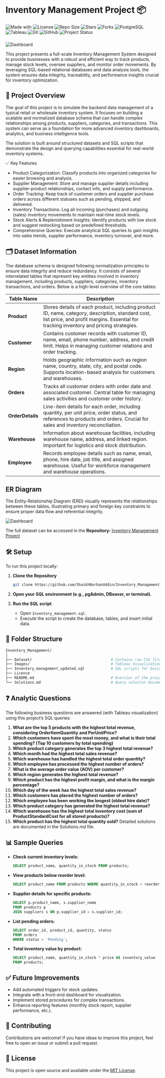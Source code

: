 # Inventory Management Project 📦
<!-- Project Badges -->
![Made with](https://img.shields.io/badge/Made%20with-SQL-blue?logo=database)
![License](https://img.shields.io/github/license/ShaikhBorhanUddin/Inventory_Management_Project)
![Repo Size](https://img.shields.io/github/repo-size/ShaikhBorhanUddin/Inventory_Management_Project)
![Stars](https://img.shields.io/github/stars/ShaikhBorhanUddin/Inventory_Management_Project?style=social)
![Forks](https://img.shields.io/github/forks/ShaikhBorhanUddin/Inventory_Management_Project?style=social)
![PostgreSQL](https://img.shields.io/badge/Database-PostgreSQL-336791?logo=postgresql&logoColor=white)
![Tableau](https://img.shields.io/badge/Tableau-Data%20Visualization-E97627?logo=Tableau&logoColor=white)
![Git](https://img.shields.io/badge/Version%20Control-Git-orange?logo=git&logoColor=white)
![GitHub](https://img.shields.io/badge/Host-GitHub-black?logo=github)
![Project Status](https://img.shields.io/badge/Project-Completed-brightgreen?style=flat-square)
###
![Dashboard](https://github.com/ShaikhBorhanUddin/Inventory_Management_Project/blob/main/Images/inventory.jpg?raw=true)

This project presents a full-scale Inventory Management System designed to provide businesses with a robust and efficient way to track products, manage stock levels, oversee suppliers, and monitor order movements. By leveraging SQL-based relational databases and data analysis tools, the system ensures data integrity, traceability, and performance insights crucial for inventory optimization.

## 📌 Project Overview
The goal of this project is to simulate the backend data management of a typical retail or wholesale inventory system. It focuses on building a scalable and normalized database schema that can handle complex relationships among products, suppliers, categories, and transactions. This system can serve as a foundation for more advanced inventory dashboards, analytics, and business intelligence tools.

The solution is built around structured datasets and SQL scripts that demonstrate the design and querying capabilities essential for real-world inventory systems.

✅ Key Features

- Product Categorization: Classify products into organized categories for easier browsing and analysis.
- Supplier Management: Store and manage supplier details including supplier-product relationships, contact info, and supply performance.
- Order Tracking: Keep track of customer orders and supplier purchase orders across different statuses such as pending, shipped, and delivered.
- Inventory Transactions: Log all incoming (purchases) and outgoing (sales) inventory movements to maintain real-time stock levels.
- Stock Alerts & Replenishment Insights: Identify products with low stock and suggest restocking based on predefined thresholds.
- Comprehensive Queries: Execute analytical SQL queries to gain insights into sales trends, supplier performance, inventory turnover, and more.
 
## 🗂️ Dataset Information
The database schema is designed following normalization principles to ensure data integrity and reduce redundancy. It consists of several interrelated tables that represent key entities involved in inventory management, including products, suppliers, categories, inventory transactions, and orders.
Below is a high-level overview of the core tables:

| Table Name        | Description |
|-------------------|-------------|
| **Product**       | Stores details of each product, including product ID, name, category, description, standard cost, list price, and profit margins. Essential for tracking inventory and pricing strategies. |
| **Customer**      | Contains customer records with customer ID, name, email, phone number, address, and credit limit. Helps in managing customer relations and order tracking. |
| **Region**        | Holds geographic information such as region name, country, state, city, and postal code. Supports location-based analysis for customers and warehouses. |
| **Orders**        | Tracks all customer orders with order date and associated customer. Central table for managing sales activities and customer order history. |
| **OrderDetails**  | Line-item details for each order, including quantity, per unit price, order status, and references to products and orders. Crucial for sales and inventory reconciliation. |
| **Warehouse**     | Information about warehouse facilities, including warehouse name, address, and linked region. Important for logistics and stock distribution. |
| **Employee**      | Records employee details such as name, email, phone, hire date, job title, and assigned warehouse. Useful for workforce management and warehouse operations. |

## ER Diagram
The Entity-Relationship Diagram (ERD) visually represents the relationships between these tables, illustrating primary and foreign key constraints to ensure proper data flow and referential integrity.

![Dashboard](https://github.com/ShaikhBorhanUddin/Inventory_Management_Project/blob/main/Images/ER_Diagram.png?raw=true)

The full dataset can be accessed in the **Repository:** [Inventory Management Project](https://github.com/ShaikhBorhanUddin/Inventory_Management_Project/tree/main/Dataset)

## 🛠️ Setup

To run this project locally:

1. **Clone the Repository**
   ```bash
   git clone https://github.com/ShaikhBorhanUddin/Inventory_Management_Project.git
   ```

2. **Open your SQL environment (e.g., pgAdmin, DBeaver, or terminal).**

3. **Run the SQL script**
   - Open `Inventory_management.sql`.
   - Execute the script to create the database, tables, and insert initial data.

## 📁 Folder Structure
```bash
Inventory_Management/
│
├── Dataset/                                    # Contains raw CSV files
├── Images/                                     # Tableau Visualization
├── Inventory_management_updated.sql            # SQL scripts for business insights and reporting
├── Licence
├── README.md                                   # Overvier of the project
└── Solutions.md                                # Query solution documentation
```
## ❓ Analytic Questions

The following business questions are answered (with Tableau visualization) using this project’s SQL queries:

1. **What are the top 5 products with the highest total revenue, considering OrderItemQuantity and PerUnitPrice?**
2. **Which customers have spent the most money, and what is their total spending? (Top 10 customers by total spending)**
3. **Which product category generates the top 3 highest total revenue?**
4. **Which month had the highest total sales revenue?**
5. **Which warehouse has handled the highest total order quantity?**
6. **Which employee has processed the highest number of orders?**
7. **What is the average order value (AOV) per customer?**
8. **Which region generates the highest total revenue?**
9. **Which product has the highest profit margin, and what is the margin percentage?**
10. **Which day of the week has the highest total sales revenue?**
11. **Which customers has placed the highest number of orders?**
12. **Which employee has been working the longest (oldest hire date)?**
13. **Which product category has generated the highest total revenue?**
14. **Which warehouse has the highest total inventory cost (sum of ProductStandardCost for all stored products)?**
15. **Which product has the highest total quantity sold?**
Detailed solutions are documented in the Solutions.md file.
## 📊 Sample Queries

- **Check current inventory levels:**
   ```sql
   SELECT product_name, quantity_in_stock FROM products;
   ```

- **View products below reorder level:**
   ```sql
   SELECT product_name FROM products WHERE quantity_in_stock < reorder_level;
   ```

- **Supplier details for specific products:**
   ```sql
   SELECT p.product_name, s.supplier_name 
   FROM products p
   JOIN suppliers s ON p.supplier_id = s.supplier_id;
   ```

- **List pending orders:**
   ```sql
   SELECT order_id, product_id, quantity, status 
   FROM orders 
   WHERE status = 'Pending';
   ```

- **Total inventory value by product:**
   ```sql
   SELECT product_name, quantity_in_stock * price AS inventory_value 
   FROM products;
   ```

## ✅ Future Improvements

- Add automated triggers for stock updates.
- Integrate with a front-end dashboard for visualization.
- Implement stored procedures for complex transactions.
- Enhance reporting features (monthly stock report, supplier performance, etc.).

## 🤝 Contributing

Contributions are welcome! If you have ideas to improve this project, feel free to open an issue or submit a pull request.

## 📄 License

This project is open source and available under the [MIT License](LICENSE).
